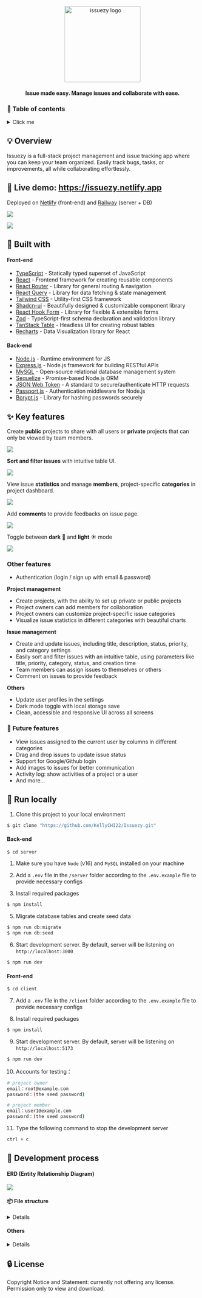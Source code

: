 <div align="center">
  <img width="200" src="client/public/logo-light.png" alt="issuezy logo">

#### Issue made easy. Manage issues and collaborate with ease.

</div>

### 📜 Table of contents

<details>
<summary>Click me</summary>

- [💡 Overview](#-overview)
- [👀 Live demo: https://issuezy.netlify.app](#-live-demo-httpsissuezynetlifyapp)
- [🧩 Built with](#-built-with)
  - [Front-end](#front-end)
  - [Back-end](#back-end)
- [✨ Key features](#-key-features)
  - [Other features](#other-features)
  - [🤔 Future features](#-future-features)
- [🚀 Run locally](#-run-locally)
  - [Back-end](#back-end-1)
  - [Front-end](#front-end-1)
- [🤯 Development process](#-development-process)
  - [ERD (Entity Relationship Diagram)](#erd-entity-relationship-diagram)
  - [📦 File structure](#-file-structure)
  - [Others](#others)
- [🔒 License](#-license)

</details>

## 💡 Overview

Issuezy is a full-stack project management and issue tracking app where you can keep your team organized. Easily track bugs, tasks, or improvements, all while collaborating effortlessly.

## 👀 Live demo: https://issuezy.netlify.app

Deployed on [Netlify](https://www.netlify.com/) (front-end) and [Railway](https://railway.app/) (server + DB)

![](client/public/screenshots/issuezy_desktop.png)

![](client/public/screenshots/issuezy_mobile.png)

## 🧩 Built with

#### Front-end

- [TypeScript]() - Statically typed superset of JavaScript
- [React](https://react.dev/) - Frontend framework for creating reusable components
- [React Router](https://reactrouter.com/) - Library for general routing & navigation
- [React Query](https://tanstack.com/query/v4/docs/react/overview) - Library for data fetching & state management
- [Tailwind CSS](https://tailwindcss.com/) - Utility-first CSS framework
- [Shadcn-ui](https://ui.shadcn.com/) - Beautifully designed & customizable component library
- [React Hook Form](https://react-hook-form.com/) - Library for flexible & extensible forms
- [Zod]() - TypeScript-first schema declaration and validation library
- [TanStack Table]() - Headless UI for creating robust tables
- [Recharts]() - Data Visualization library for React

#### Back-end

- [Node.js](https://nodejs.org/en/) - Runtime environment for JS
- [Express.js](https://expressjs.com/) - Node.js framework for building RESTful APIs
- [MySQL]() - Open-source relational database management system
- [Sequelize]() - Promise-based Node.js ORM
- [JSON Web Token](https://jwt.io/) - A standard to secure/authenticate HTTP requests
- [Passport.js]() - Authentication middleware for Node.js
- [Bcrypt.js](https://www.npmjs.com/package/bcryptjs) - Library for hashing passwords securely

## ✨ Key features

Create **public** projects to share with all users or **private** projects that can only be viewed by team members.

![](client/public/screenshots/issuezy-demo1.gif)

**Sort and filter issues** with intuitive table UI.

![](client/public/screenshots/issuezy-demo2.gif)

View issue **statistics** and manage **members**, project-specific **categories** in project dashboard.

![](client/public/screenshots/issuezy-demo3.gif)

Add **comments** to provide feedbacks on issue page.

![](client/public/screenshots/issuezy-demo4.gif)

Toggle between **dark** 🌙 and **light** ☀️ mode

![](client/public/screenshots/issuezy-demo5.gif)

### Other features

- Authentication (login / sign up with email & password)

**Project management**

- Create projects, with the ability to set up private or public projects
- Project owners can add members for collaboration
- Project owners can customize project-specific issue categories
- Visualize issue statistics in different categories with beautiful charts

**Issue management**

- Create and update issues, including title, description, status, priority, and category settings
- Easily sort and filter issues with an intuitive table, using parameters like title, priority, category, status, and creation time
- Team members can assign issues to themselves or others
- Comment on issues to provide feedback

**Others**

- Update user profiles in the settings
- Dark mode toggle with local storage save
- Clean, accessible and responsive UI across all screens

### 🤔 Future features

- View issues assigned to the current user by columns in different categories
- Drag and drop issues to update issue status
- Support for Google/Github login
- Add images to issues for better communication
- Activity log: show activities of a project or a user
- And more...

## 🚀 Run locally

1. Clone this project to your local environment

```bash
$ git clone "https://github.com/KellyCHI22/Issuezy.git"
```

#### Back-end

```bash
$ cd server
```

1. Make sure you have `Node` (v16) and `MySQL` installed on your machine
2. Add a `.env` file in the `/server` folder according to the `.env.example` file to provide necessary configs

3. Install required packages

```bash
$ npm install
```

5. Migrate database tables and create seed data

```bash
$ npm run db:migrate
$ npm run db:seed
```

6. Start development server. By default, server will be listening on `http://localhost:3000`

```bash
$ npm run dev
```

#### Front-end

```bash
$ cd client
```

7. Add a `.env` file in the `/client` folder according to the `.env.example` file to provide necessary configs

8. Install required packages

```bash
$ npm install
```

9. Start development server. By default, server will be listening on `http://localhost:5173`

```bash
$ npm run dev
```

10. Accounts for testing：

```bash
# project owner
email：root@example.com
password：(the seed password)

# project member
email：user1@example.com
password：(the seed password)
```

11. Type the following command to stop the development server

```bash
ctrl + c
```

## 🤯 Development process

#### ERD (Entity Relationship Diagram)

![](client/public/ERD.png)

#### 📦 File structure

<details>
<summary>Details</summary>

```
/client
-- public
-- src
  |__ App.tsx
  |__ assets
  |__ components
    |__ ui
    |__ layout
  |__ features
    |__ auth
    |__ categories
    |__ comments
    |__ issues
    |__ projects
    |__ users
  |__ lib
  |__ providers
  |__ routes
  |__ utils
```

```
/server
|__ app.js
|__ config
|__ controllers
|__ helpers
|__ middlewares
|__ migrations
|__ models
|__ routes
|__ seeders
|__ services
```

</details>

#### Others

<details>
<summary>Details</summary>

![](client/public/screenshots/postman.png)

</details>

## 🔒 License

Copyright Notice and Statement: currently not offering any license. Permission only to view and download.
